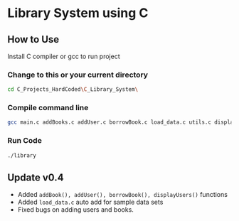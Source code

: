 # Library System using C
## How to Use
Install C compiler or gcc to run project
### Change to this or your current directory
```bash
cd C_Projects_HardCoded\C_Library_System\
```
### Compile command line
```bash
gcc main.c addBooks.c addUser.c borrowBook.c load_data.c utils.c display_users.c -o library
```
### Run Code
```bash
./library
```
## Update v0.4 
- Added `addBook(), addUser(), borrowBook(), displayUsers()` functions
- Added `load_data.c` auto add for sample data sets 
- Fixed bugs on adding users and books.